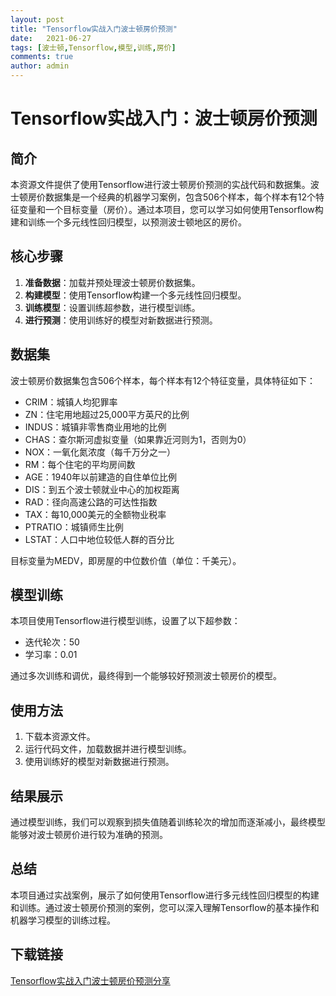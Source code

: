```yaml
---
layout: post
title: "Tensorflow实战入门波士顿房价预测"
date:   2021-06-27
tags: [波士顿,Tensorflow,模型,训练,房价]
comments: true
author: admin
---
```

# Tensorflow实战入门：波士顿房价预测

## 简介
本资源文件提供了使用Tensorflow进行波士顿房价预测的实战代码和数据集。波士顿房价数据集是一个经典的机器学习案例，包含506个样本，每个样本有12个特征变量和一个目标变量（房价）。通过本项目，您可以学习如何使用Tensorflow构建和训练一个多元线性回归模型，以预测波士顿地区的房价。

## 核心步骤
1. **准备数据**：加载并预处理波士顿房价数据集。
2. **构建模型**：使用Tensorflow构建一个多元线性回归模型。
3. **训练模型**：设置训练超参数，进行模型训练。
4. **进行预测**：使用训练好的模型对新数据进行预测。

## 数据集
波士顿房价数据集包含506个样本，每个样本有12个特征变量，具体特征如下：
- CRIM：城镇人均犯罪率
- ZN：住宅用地超过25,000平方英尺的比例
- INDUS：城镇非零售商业用地的比例
- CHAS：查尔斯河虚拟变量（如果靠近河则为1，否则为0）
- NOX：一氧化氮浓度（每千万分之一）
- RM：每个住宅的平均房间数
- AGE：1940年以前建造的自住单位比例
- DIS：到五个波士顿就业中心的加权距离
- RAD：径向高速公路的可达性指数
- TAX：每10,000美元的全额物业税率
- PTRATIO：城镇师生比例
- LSTAT：人口中地位较低人群的百分比

目标变量为MEDV，即房屋的中位数价值（单位：千美元）。

## 模型训练
本项目使用Tensorflow进行模型训练，设置了以下超参数：
- 迭代轮次：50
- 学习率：0.01

通过多次训练和调优，最终得到一个能够较好预测波士顿房价的模型。

## 使用方法
1. 下载本资源文件。
2. 运行代码文件，加载数据并进行模型训练。
3. 使用训练好的模型对新数据进行预测。

## 结果展示
通过模型训练，我们可以观察到损失值随着训练轮次的增加而逐渐减小，最终模型能够对波士顿房价进行较为准确的预测。

## 总结
本项目通过实战案例，展示了如何使用Tensorflow进行多元线性回归模型的构建和训练。通过波士顿房价预测的案例，您可以深入理解Tensorflow的基本操作和机器学习模型的训练过程。

## 下载链接

[Tensorflow实战入门波士顿房价预测分享](https://pan.quark.cn/s/4ce772befc62)
